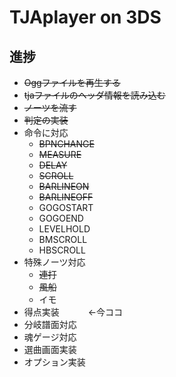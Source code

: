 # TJAplayer on 3DS



## 進捗

- ~~Oggファイルを再生する~~
- ~~tjaファイルのヘッダ情報を読み込む~~
- ~~ノーツを流す~~
- ~~判定の実装~~
- 命令に対応
  - ~~BPNCHANGE~~
  - ~~MEASURE~~
  - ~~DELAY~~
  - ~~SCROLL~~
  - ~~BARLINEON~~
  - ~~BARLINEOFF~~
  - GOGOSTART
  - GOGOEND
  - LEVELHOLD
  - BMSCROLL
  - HBSCROLL
- 特殊ノーツ対応
  -  ~~連打~~
  -  ~~風船~~
  -  イモ
- 得点実装 　　　←今ココ
- 分岐譜面対応 
- 魂ゲージ対応 
- 選曲画面実装 
- オプション実装 